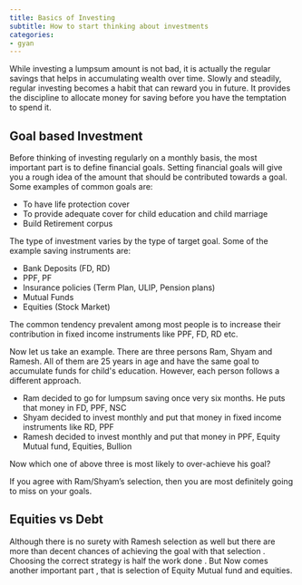 ```yaml
---
title: Basics of Investing
subtitle: How to start thinking about investments
categories:
- gyan
---
```

While investing a lumpsum amount is not bad, it is actually the regular savings that helps in accumulating wealth over time.
Slowly and steadily, regular investing becomes a habit that can reward you in future. It provides the discipline to allocate money for saving before you have the temptation to spend it. 

<!--more-->

Goal based Investment
---------------------
Before thinking of investing regularly on a monthly basis, the most important part is to define financial goals. Setting financial goals will give you a rough idea of the amount that should be contributed towards a goal. Some examples of common goals are:

- To have life protection cover 
- To provide adequate cover for child education and child marriage
- Build Retirement corpus

The type of investment varies by the type of target goal. Some of the example saving instruments are:

- Bank Deposits (FD, RD)
- PPF, PF
- Insurance policies (Term Plan, ULIP, Pension plans)
- Mutual Funds
- Equities (Stock Market)

The common tendency prevalent among most people is to increase their contribution in fixed income instruments like PPF, FD, RD etc. 

Now let us take an example. There are three persons Ram, Shyam and Ramesh. All of them are 25 years in age and have the same goal to accumulate funds for child's education. However, each person follows a different approach.
 
- Ram decided to go for lumpsum saving once very six months. He puts that money in FD, PPF, NSC
- Shyam decided to invest monthly and put that money in fixed income instruments like RD, PPF
- Ramesh decided to invest monthly and put that money in PPF, Equity Mutual fund, Equities, Bullion

Now which one of above three is most likely to over-achieve his goal?

If you agree with Ram/Shyam’s selection, then you are most definitely going to miss on your goals.

Equities vs Debt
----------------
Although there is no surety with Ramesh selection as well but there are more than decent chances of achieving the goal with that selection . 
Choosing the correct strategy is half the work done . But Now comes another important part , that is selection of Equity Mutual fund and equities. 
